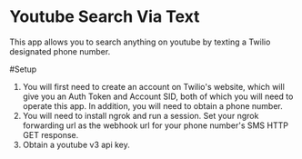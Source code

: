 # Youtube Search Via Text
This app allows you to search anything on youtube by texting a Twilio designated phone number.

#Setup
1. You will first need to create an account on Twilio's website, which will give you an Auth Token and Account SID, both of which you will need to operate this app. In addition, you will need to obtain a phone number. 
2. You will need to install ngrok and run a session. Set your ngrok forwarding url as the webhook url for your phone number's SMS HTTP GET response.
3. Obtain a youtube v3 api key.

